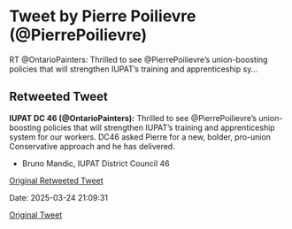 # Tweet by Pierre Poilievre (@PierrePoilievre)

RT @OntarioPainters: Thrilled to see @PierrePoilievre’s union-boosting policies that will strengthen IUPAT’s training and apprenticeship sy…

## Retweeted Tweet

**IUPAT DC 46 (@OntarioPainters):** Thrilled to see @PierrePoilievre’s union-boosting policies that will strengthen IUPAT’s training and apprenticeship system for our workers. DC46 asked Pierre for a new, bolder, pro-union Conservative approach and he has delivered.
- Bruno Mandic, IUPAT District Council 46

[Original Retweeted Tweet](https://x.com/OntarioPainters/status/1904255885926711568)

Date: 2025-03-24 21:09:31

[Original Tweet](https://x.com/PierrePoilievre/status/1904279435479490767)
